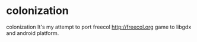 # colonization
colonization
It's my attempt to port freecol http://freecol.org game to libgdx and android platform. 

